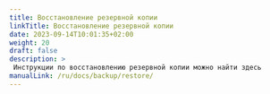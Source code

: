 ```yaml
---
title: Восстановление резервной копии
linkTitle: Восстановление резервной копии
date: 2023-09-14T10:01:35+02:00
weight: 20
draft: false
description: >
 Инструкции по восстановлению резервной копии можно найти здесь
manualLink: /ru/docs/backup/restore/
---
```

<script>
  window.location.href = "/ru/docs/backup/restore/";
</script>
